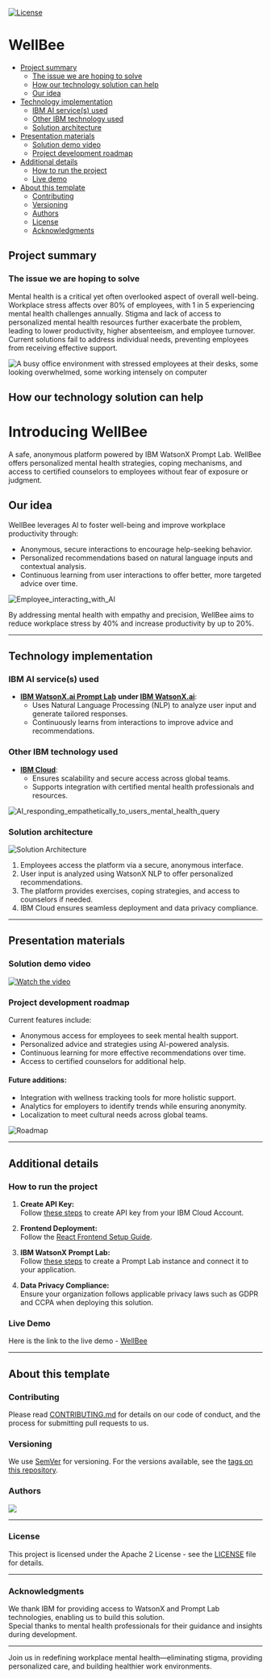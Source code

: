[![License](https://img.shields.io/badge/License-Apache2-blue.svg)](https://www.apache.org/licenses/LICENSE-2.0)

# WellBee  

- [Project summary](#project-summary)  
  - [The issue we are hoping to solve](#the-issue-we-are-hoping-to-solve)  
  - [How our technology solution can help](#how-our-technology-solution-can-help)  
  - [Our idea](#our-idea)  
- [Technology implementation](#technology-implementation)  
  - [IBM AI service(s) used](#ibm-ai-services-used)  
  - [Other IBM technology used](#other-ibm-technology-used)  
  - [Solution architecture](#solution-architecture)  
- [Presentation materials](#presentation-materials)  
  - [Solution demo video](#solution-demo-video)  
  - [Project development roadmap](#project-development-roadmap)  
- [Additional details](#additional-details)  
  - [How to run the project](#how-to-run-the-project)  
  - [Live demo](#live-demo)  
- [About this template](#about-this-template)  
  - [Contributing](#contributing)  
  - [Versioning](#versioning)  
  - [Authors](#authors)  
  - [License](#license)  
  - [Acknowledgments](#acknowledgments)  

## Project summary  

### The issue we are hoping to solve  

Mental health is a critical yet often overlooked aspect of overall well-being. Workplace stress affects over 80% of employees, with 1 in 5 experiencing mental health challenges annually. Stigma and lack of access to personalized mental health resources further exacerbate the problem, leading to lower productivity, higher absenteeism, and employee turnover. Current solutions fail to address individual needs, preventing employees from receiving effective support. 

![A busy office environment with stressed employees at their desks, some looking overwhelmed, some working intensely on computer](images/stressed_employees.webp)   

## How our technology solution can help  

# Introducing **WellBee**
A safe, anonymous platform powered by IBM WatsonX Prompt Lab. WellBee offers personalized mental health strategies, coping mechanisms, and access to certified counselors to employees without fear of exposure or judgment.  

## Our idea  

WellBee leverages AI to foster well-being and improve workplace productivity through:  
- Anonymous, secure interactions to encourage help-seeking behavior.  
- Personalized recommendations based on natural language inputs and contextual analysis.  
- Continuous learning from user interactions to offer better, more targeted advice over time.

![Employee_interacting_with_AI](images/Employee_interacting_with_AI.webp)  

By addressing mental health with empathy and precision, WellBee aims to reduce workplace stress by 40% and increase productivity by up to 20%.  

---

## Technology implementation  

### IBM AI service(s) used  

- **[IBM WatsonX.ai Prompt Lab](https://www.ibm.com/docs/en/watsonx/saas?topic=solutions-prompt-lab)**  **under [IBM WatsonX.ai](https://www.ibm.com/watsonx)**:  
   - Uses Natural Language Processing (NLP) to analyze user input and generate tailored responses.  
   - Continuously learns from interactions to improve advice and recommendations.  

### Other IBM technology used  

- **[IBM Cloud](https://www.ibm.com/cloud)**:  
  - Ensures scalability and secure access across global teams.  
  - Supports integration with certified mental health professionals and resources.  

![AI_responding_empathetically_to_users_mental_health_query](images/AI_responding_empathetically_to_users_mental_health_query.webp) 

### Solution architecture  

![Solution Architecture](./images/Architecture.png)  

1. Employees access the platform via a secure, anonymous interface.  
2. User input is analyzed using WatsonX NLP to offer personalized recommendations.  
3. The platform provides exercises, coping strategies, and access to counselors if needed.  
4. IBM Cloud ensures seamless deployment and data privacy compliance.  

---

## Presentation materials  

### Solution demo video  
[![Watch the video](images/WellBee_thumbnail.jpeg)](https://youtu.be/eoymSXAhrY4?si=nyq_xh0Xy5REqlQU)

### Project development roadmap  

Current features include:  
- Anonymous access for employees to seek mental health support.  
- Personalized advice and strategies using AI-powered analysis.  
- Continuous learning for more effective recommendations over time.  
- Access to certified counselors for additional help.  

#### Future additions:  
- Integration with wellness tracking tools for more holistic support.  
- Analytics for employers to identify trends while ensuring anonymity.  
- Localization to meet cultural needs across global teams.  

![Roadmap](./images/WellBee-Roadmap.png)  

---

## Additional details  

### How to run the project  

1. **Create API Key:**  
   Follow [these steps](https://cloud.ibm.com/docs/account?topic=account-userapikey&interface=ui#create_user_key) to create API key from your IBM Cloud Account.

2. **Frontend Deployment:**  
   Follow the [React Frontend Setup Guide](Frontend/README.md).  

3. **IBM WatsonX Prompt Lab:**  
   Follow [these steps](https://www.ibm.com/docs/en/watsonx) to create a Prompt Lab instance and connect it to your application.  

4. **Data Privacy Compliance:**  
   Ensure your organization follows applicable privacy laws such as GDPR and CCPA when deploying this solution.  

### Live Demo  

Here is the link to the live demo - [WellBee](https://wellbeeai.netlify.app/)

---
## About this template

### Contributing

Please read [CONTRIBUTING.md](CONTRIBUTING.md) for details on our code of conduct, and the process for submitting pull requests to us.

### Versioning

We use [SemVer](http://semver.org/) for versioning. For the versions available, see the [tags on this repository](https://github.com/WellBeeAi/WellBeeAI/tags).

### Authors  

<a href="https://github.com/WellBeeAi/WellBeeAI/graphs/contributors">
  <img src="https://contributors-img.web.app/image?repo=WellBeeAi/WellBeeAI" />
</a>  

---

### License  

This project is licensed under the Apache 2 License - see the [LICENSE](LICENSE) file for details.  

---

### Acknowledgments  

We thank IBM for providing access to WatsonX and Prompt Lab technologies, enabling us to build this solution.  
Special thanks to mental health professionals for their guidance and insights during development.  

---

Join us in redefining workplace mental health—eliminating stigma, providing personalized care, and building healthier work environments.
